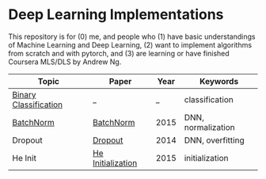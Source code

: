 # Deep Learning Implementations

This repository is for (0) me, and people who (1) have basic understandings of Machine Learning and Deep Learning, (2) want to implement algorithms from scratch and with pytorch, and (3) are learning or have finished Coursera MLS/DLS by Andrew Ng.

| Topic | Paper | Year | Keywords |
|-------|-------|------|----------|
| [Binary Classification](binary_classification.ipynb) | _ | _ | classification |
| [BatchNorm](BatchNorm.py) | [BatchNorm](https://arxiv.org/pdf/1502.03167)| 2015 | DNN, normalization |
| Dropout | [Dropout](https://jmlr.org/papers/volume15/srivastava14a/srivastava14a.pdf) | 2014 | DNN, overfitting |
| He Init | [He Initialization](https://arxiv.org/pdf/1502.01852) | 2015 | initialization |